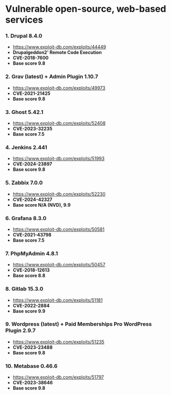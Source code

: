 
# Vulnerable open-source, web-based services

### 1. Drupal 8.4.0
   - https://www.exploit-db.com/exploits/44449
   - **Drupalgeddon2' Remote Code Execution**
   - **CVE-2018-7600**
   - **Base score 9.8**

### 2. Grav (latest) + Admin Plugin 1.10.7
   - https://www.exploit-db.com/exploits/49973
   - **CVE-2021-21425**
   - **Base score 9.8**
  
### 3. Ghost 5.42.1
   - https://www.exploit-db.com/exploits/52408
   - **CVE-2023-32235**
   - **Base score 7.5**
  
### 4. Jenkins 2.441 
   - https://www.exploit-db.com/exploits/51993
   - **CVE-2024-23897**
   - **Base score 9.8**
  
### 5. Zabbix 7.0.0
   - https://www.exploit-db.com/exploits/52230
   - **CVE-2024-42327**
   - **Base score N/A (NVD), 9.9**

### 6. Grafana 8.3.0
   - https://www.exploit-db.com/exploits/50581
   - **CVE-2021-43798**
   - **Base score 7.5**

### 7. PhpMyAdmin 4.8.1
   - https://www.exploit-db.com/exploits/50457
   - **CVE-2018-12613**
   - **Base score 8.8**

### 8. Gitlab 15.3.0
   - https://www.exploit-db.com/exploits/51181
   - **CVE-2022-2884**
   - **Base score 9.9**

### 9. Wordpress (latest) + Paid Memberships Pro WordPress Plugin 2.9.7
   - https://www.exploit-db.com/exploits/51235
   - **CVE-2023-23488**
   - **Base score 9.8**
  
### 10. Metabase 0.46.6
   - https://www.exploit-db.com/exploits/51797
   - **CVE-2023-38646**
   - **Base score 9.8**

  